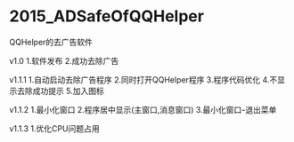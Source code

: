 # 2015_ADSafeOfQQHelper
QQHelper的去广告软件

v1.0
1.软件发布
2.成功去除广告

v1.1.1
1.自动启动去除广告程序
2.同时打开QQHelper程序
3.程序代码优化
4.不显示去除成功提示
5.加入图标

v1.1.2
1.最小化窗口
2.程序居中显示(主窗口,消息窗口)
3.最小化窗口-退出菜单

v1.1.3
1.优化CPU问题占用
